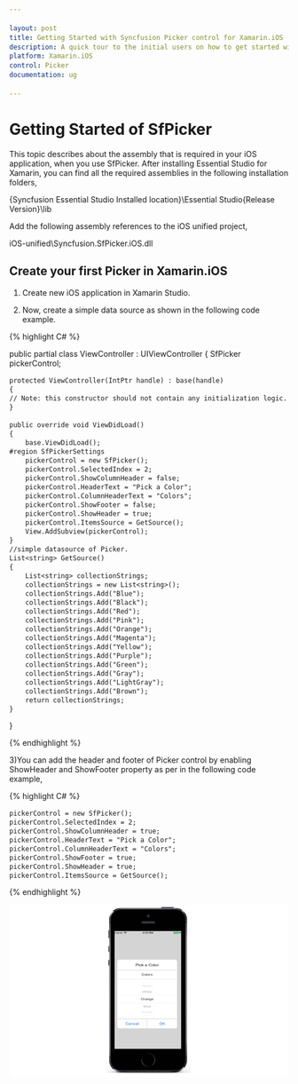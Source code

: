 ```yaml
---

layout: post
title: Getting Started with Syncfusion Picker control for Xamarin.iOS
description: A quick tour to the initial users on how to get started with Syncfusion Picker control for the Xamarin.iOS platform.
platform: Xamarin.iOS
control: Picker
documentation: ug

---
```


# Getting Started of SfPicker

This topic describes about the assembly that is required in your iOS application, when you use SfPicker. After installing Essential Studio for Xamarin, you can find all the required assemblies in the following installation folders,

{Syncfusion Essential Studio Installed location}\Essential Studio{Release Version}\lib

Add the following assembly references to the iOS unified project,

iOS-unified\Syncfusion.SfPicker.iOS.dll


## Create your first Picker in Xamarin.iOS


1) Create new iOS application in Xamarin Studio.

2) Now, create a simple data source as shown in the following code example.





{% highlight C# %}

public partial class ViewController : UIViewController
{
SfPicker pickerControl;

    protected ViewController(IntPtr handle) : base(handle)
    {
    // Note: this constructor should not contain any initialization logic.
    }

    public override void ViewDidLoad()
    {
        base.ViewDidLoad();
    #region SfPickerSettings
        pickerControl = new SfPicker();
        pickerControl.SelectedIndex = 2;
        pickerControl.ShowColumnHeader = false;
        pickerControl.HeaderText = "Pick a Color";
        pickerControl.ColumnHeaderText = "Colors";
        pickerControl.ShowFooter = false;
        pickerControl.ShowHeader = true;
        pickerControl.ItemsSource = GetSource();
        View.AddSubview(pickerControl);
    }
    //simple datasource of Picker.
    List<string> GetSource()
    {
        List<string> collectionStrings;
        collectionStrings = new List<string>();
        collectionStrings.Add("Blue");
        collectionStrings.Add("Black");
        collectionStrings.Add("Red");
        collectionStrings.Add("Pink");
        collectionStrings.Add("Orange");
        collectionStrings.Add("Magenta");
        collectionStrings.Add("Yellow");
        collectionStrings.Add("Purple");
        collectionStrings.Add("Green");
        collectionStrings.Add("Gray");
        collectionStrings.Add("LightGray");
        collectionStrings.Add("Brown");
        return collectionStrings;
    }
}

{% endhighlight %}



3)You can add the header and footer of Picker control by enabling ShowHeader and ShowFooter property as per in the following code example,




{% highlight C# %}

    pickerControl = new SfPicker();
    pickerControl.SelectedIndex = 2;
    pickerControl.ShowColumnHeader = true;
    pickerControl.HeaderText = "Pick a Color";
    pickerControl.ColumnHeaderText = "Colors";
    pickerControl.ShowFooter = true;
    pickerControl.ShowHeader = true;
    pickerControl.ItemsSource = GetSource();

{% endhighlight %}

![GettingStarted](images/gettingstarted.png)